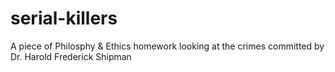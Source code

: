 # serial-killers
A piece of Philosphy & Ethics homework looking at the crimes committed by Dr. Harold Frederick Shipman
